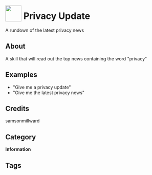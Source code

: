 # <img src="https://raw.githack.com/FortAwesome/Font-Awesome/master/svgs/solid/lock.svg" card_color="#2C3E50" width="50" height="50" style="vertical-align:bottom"/> Privacy Update
A rundown of the latest privacy news

## About
A skill that will read out the top news containing the word "privacy"

## Examples
* "Give me a privacy update"
* "Give me the latest privacy news"

## Credits
samsonmillward

## Category
**Information**

## Tags

